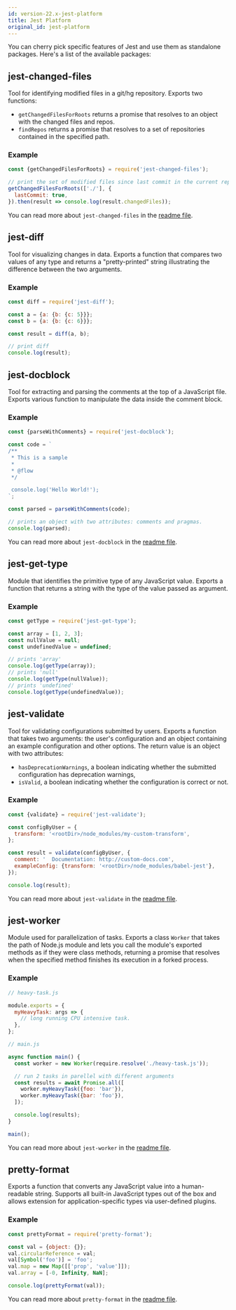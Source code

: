 ```yaml
---
id: version-22.x-jest-platform
title: Jest Platform
original_id: jest-platform
---
```


You can cherry pick specific features of Jest and use them as standalone packages. Here's a list of the available packages:

## jest-changed-files

Tool for identifying modified files in a git/hg repository. Exports two functions:

- `getChangedFilesForRoots` returns a promise that resolves to an object with the changed files and repos.
- `findRepos` returns a promise that resolves to a set of repositories contained in the specified path.

### Example

```javascript
const {getChangedFilesForRoots} = require('jest-changed-files');

// print the set of modified files since last commit in the current repo
getChangedFilesForRoots(['./'], {
  lastCommit: true,
}).then(result => console.log(result.changedFiles));
```

You can read more about `jest-changed-files` in the [readme file](https://github.com/facebook/jest/blob/master/packages/jest-changed-files/README.md).

## jest-diff

Tool for visualizing changes in data. Exports a function that compares two values of any type and returns a "pretty-printed" string illustrating the difference between the two arguments.

### Example

```javascript
const diff = require('jest-diff');

const a = {a: {b: {c: 5}}};
const b = {a: {b: {c: 6}}};

const result = diff(a, b);

// print diff
console.log(result);
```

## jest-docblock

Tool for extracting and parsing the comments at the top of a JavaScript file. Exports various function to manipulate the data inside the comment block.

### Example

```javascript
const {parseWithComments} = require('jest-docblock');

const code = `
/**
 * This is a sample
 *
 * @flow
 */

 console.log('Hello World!');
`;

const parsed = parseWithComments(code);

// prints an object with two attributes: comments and pragmas.
console.log(parsed);
```

You can read more about `jest-docblock` in the [readme file](https://github.com/facebook/jest/blob/master/packages/jest-docblock/README.md).

## jest-get-type

Module that identifies the primitive type of any JavaScript value. Exports a function that returns a string with the type of the value passed as argument.

### Example

```javascript
const getType = require('jest-get-type');

const array = [1, 2, 3];
const nullValue = null;
const undefinedValue = undefined;

// prints 'array'
console.log(getType(array));
// prints 'null'
console.log(getType(nullValue));
// prints 'undefined'
console.log(getType(undefinedValue));
```

## jest-validate

Tool for validating configurations submitted by users. Exports a function that takes two arguments: the user's configuration and an object containing an example configuration and other options. The return value is an object with two attributes:

- `hasDeprecationWarnings`, a boolean indicating whether the submitted configuration has deprecation warnings,
- `isValid`, a boolean indicating whether the configuration is correct or not.

### Example

```javascript
const {validate} = require('jest-validate');

const configByUser = {
  transform: '<rootDir>/node_modules/my-custom-transform',
};

const result = validate(configByUser, {
  comment: '  Documentation: http://custom-docs.com',
  exampleConfig: {transform: '<rootDir>/node_modules/babel-jest'},
});

console.log(result);
```

You can read more about `jest-validate` in the [readme file](https://github.com/facebook/jest/blob/master/packages/jest-validate/README.md).

## jest-worker

Module used for parallelization of tasks. Exports a class `Worker` that takes the path of Node.js module and lets you call the module's exported methods as if they were class methods, returning a promise that resolves when the specified method finishes its execution in a forked process.

### Example

```javascript
// heavy-task.js

module.exports = {
  myHeavyTask: args => {
    // long running CPU intensive task.
  },
};
```

```javascript
// main.js

async function main() {
  const worker = new Worker(require.resolve('./heavy-task.js'));

  // run 2 tasks in parellel with different arguments
  const results = await Promise.all([
    worker.myHeavyTask({foo: 'bar'}),
    worker.myHeavyTask({bar: 'foo'}),
  ]);

  console.log(results);
}

main();
```

You can read more about `jest-worker` in the [readme file](https://github.com/facebook/jest/blob/master/packages/jest-worker/README.md).

## pretty-format

Exports a function that converts any JavaScript value into a human-readable string. Supports all built-in JavaScript types out of the box and allows extension for application-specific types via user-defined plugins.

### Example

```javascript
const prettyFormat = require('pretty-format');

const val = {object: {}};
val.circularReference = val;
val[Symbol('foo')] = 'foo';
val.map = new Map([['prop', 'value']]);
val.array = [-0, Infinity, NaN];

console.log(prettyFormat(val));
```

You can read more about `pretty-format` in the [readme file](https://github.com/facebook/jest/blob/master/packages/pretty-format/README.md).
